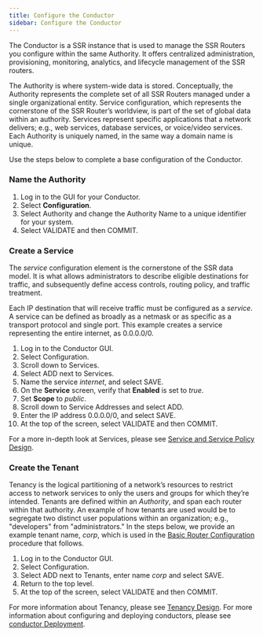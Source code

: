 ```yaml
---
title: Configure the Conductor
sidebar: Configure the Conductor
---
```

 
The Conductor is a SSR instance that is used to manage the SSR Routers you configure within the same Authority. It offers centralized administration, provisioning, monitoring, analytics, and lifecycle management of the SSR routers. 

The Authority is where system-wide data is stored. Conceptually, the Authority represents the complete set of all SSR Routers managed under a single organizational entity. Service configuration, which represents the cornerstone of the SSR Router’s worldview, is part of the set of global data within an authority. Services represent specific applications that a network delivers; e.g., web services, database services, or voice/video services. Each Authority is uniquely named, in the same way a domain name is unique.

Use the steps below to complete a base configuration of the Conductor.

### Name the Authority
1. Log in to the GUI for your Conductor.
2. Select **Configuration**.
3. Select Authority and change the Authority Name to a unique identifier for your system.
4. Select VALIDATE and then COMMIT.

### Create a Service
The *service* configuration element is the cornerstone of the SSR data model. It is what allows administrators to describe eligible destinations for traffic, and subsequently define access controls, routing policy, and traffic treatment. 

Each IP destination that will receive traffic must be configured as a *service*. A service can be defined as broadly as a netmask or as specific as a transport protocol and single port. This example creates a service representing the entire internet, as 0.0.0.0/0.

1.	Log in to the Conductor GUI.
2.	Select Configuration.
3.	Scroll down to Services.
4.	Select ADD next to Services.
5.	Name the service *internet*, and select SAVE.
6.	On the **Service** screen, verify that **Enabled** is set to *true*.
7.  Set **Scope** to *public*.
8.  Scroll down to Service Addresses and select ADD.
9.  Enter the IP address 0.0.0.0/0, and select SAVE.
10. At the top of the screen, select VALIDATE and then COMMIT. 

For a more in-depth look at Services, please see [Service and Service Policy Design](bcp_service_and_service_policy_design.md).

### Create the Tenant

Tenancy is the logical partitioning of a network’s resources to restrict access to network services to only the users and groups for which they’re intended. Tenants are defined within an *Authority*, and span each router within that authority. An example of how tenants are used would be to segregate two distinct user populations within an organization; e.g., "developers" from "administrators."
In the steps below, we provide an example tenant name, _corp_, which is used in the [Basic Router Configuration](intro_basic_router_config.md) procedure that follows.

1.	Log in to the Conductor GUI.
2.	Select Configuration.
3.	Select ADD next to Tenants, enter name _corp_ and select SAVE. 
4.	Return to the top level. 
5.	At the top of the screen, select VALIDATE and then COMMIT.

For more information about Tenancy, please see [Tenancy Design](bcp_tenants.mdx).
For more information about configuring and deploying conductors, please see [conductor Deployment](bcp_conductor_deployment.md).
